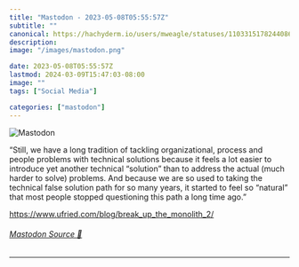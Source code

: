 ```yaml
---
title: "Mastodon - 2023-05-08T05:55:57Z"
subtitle: ""
canonical: https://hachyderm.io/users/mweagle/statuses/110331517824408633
description:
image: "/images/mastodon.png"

date: 2023-05-08T05:55:57Z
lastmod: 2024-03-09T15:47:03-08:00
image: ""
tags: ["Social Media"]

categories: ["mastodon"]
---
```

![Mastodon](/images/mastodon.png)

<p>“Still, we have a long tradition of tackling organizational, process and people problems with technical solutions because it feels a lot easier to introduce yet another technical “solution” than to address the actual (much harder to solve) problems. And because we are so used to taking the technical false solution path for so many years, it started to feel so “natural” that most people stopped questioning this path a long time ago.”</p><p><a href="https://www.ufried.com/blog/break_up_the_monolith_2/" target="_blank" rel="nofollow noopener noreferrer" translate="no"><span class="invisible">https://www.</span><span class="ellipsis">ufried.com/blog/break_up_the_m</span><span class="invisible">onolith_2/</span></a></p>


###### [Mastodon Source 🐘](https://hachyderm.io/@mweagle/110331517824408633)

___
